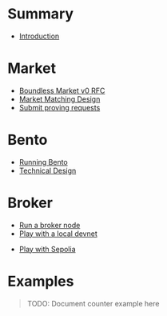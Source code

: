 # Summary

- [Introduction](./README.md)

# Market

- [Boundless Market v0 RFC](./market/prover_market_rfc.md)
- [Market Matching Design](./market/reverse_dutch.md)
- [Submit proving requests](./market/proving_request.md)

# Bento

- [Running Bento](./bento/running_bento.md)
- [Technical Design](./bento/technical_design.md)

# Broker

- [Run a broker node](./broker/broker_node.md)
- [Play with a local devnet](./broker/local_devnet.md)
<!-- TODO add back the link to the Sepolia doc when ready -->
- [Play with Sepolia]()

# Examples

> TODO: Document counter example here
